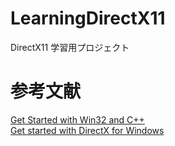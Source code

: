 # LearningDirectX11
DirectX11 学習用プロジェクト

# 参考文献
[Get Started with Win32 and C++](https://docs.microsoft.com/ja-jp/windows/desktop/learnwin32/learn-to-program-for-windows)  
[Get started with DirectX for Windows](https://docs.microsoft.com/ja-jp/windows/desktop/direct3dgetstarted/getting-started-with-a-directx-game)
